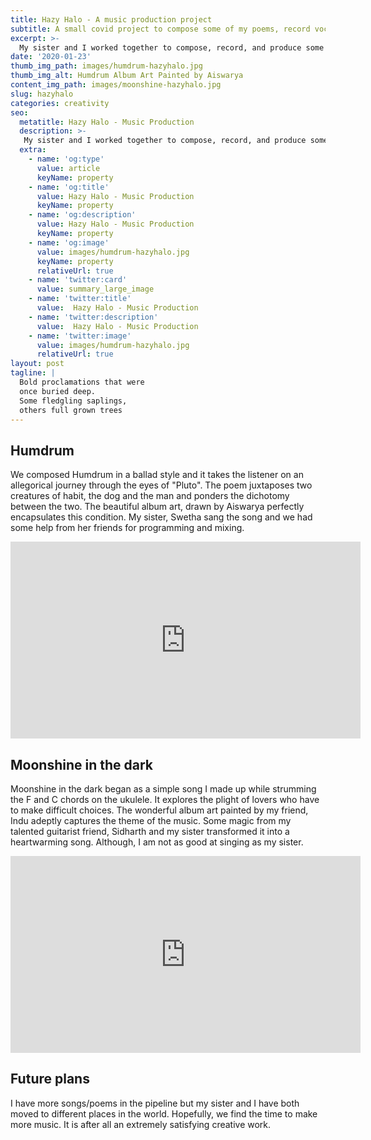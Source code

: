 ```yaml
---
title: Hazy Halo - A music production project
subtitle: A small covid project to compose some of my poems, record vocals, and produce music.
excerpt: >-
  My sister and I worked together to compose, record, and produce some of my poems during the 2020 covid lockdown. We had a ukulele, a small recording setup, a laptop, and some help from friends.
date: '2020-01-23'
thumb_img_path: images/humdrum-hazyhalo.jpg
thumb_img_alt: Humdrum Album Art Painted by Aiswarya
content_img_path: images/moonshine-hazyhalo.jpg
slug: hazyhalo
categories: creativity
seo:
  metatitle: Hazy Halo - Music Production
  description: >-
   My sister and I worked together to compose, record, and produce some of my poems during the 2020 covid lockdown. We had a ukulele, a small recording setup, a laptop, and some help from friends.
  extra:
    - name: 'og:type'
      value: article
      keyName: property
    - name: 'og:title'
      value: Hazy Halo - Music Production
      keyName: property
    - name: 'og:description'
      value: Hazy Halo - Music Production
      keyName: property
    - name: 'og:image'
      value: images/humdrum-hazyhalo.jpg
      keyName: property
      relativeUrl: true
    - name: 'twitter:card'
      value: summary_large_image
    - name: 'twitter:title'
      value:  Hazy Halo - Music Production
    - name: 'twitter:description'
      value:  Hazy Halo - Music Production
    - name: 'twitter:image'
      value: images/humdrum-hazyhalo.jpg
      relativeUrl: true
layout: post
tagline: |
  Bold proclamations that were 
  once buried deep.   
  Some fledgling saplings, 
  others full grown trees
---
```


## Humdrum

We composed Humdrum in a ballad style and it takes the listener on an allegorical journey through the eyes of "Pluto". The poem juxtaposes two creatures of habit, the dog and the man and ponders the dichotomy between the two. The beautiful album art, drawn by Aiswarya perfectly encapsulates this condition. My sister, Swetha sang the song and we had some help from her friends for programming and mixing. 

<p>
<iframe width="560" height="315" src="https://www.youtube.com/embed/DnuQBEYJyHg" title="YouTube video player" frameborder="0" allow="accelerometer; autoplay; clipboard-write; encrypted-media; gyroscope; picture-in-picture" allowfullscreen></iframe>
</p>

## Moonshine in the dark

Moonshine in the dark began as a simple song I made up while strumming the F and C chords on the ukulele. It explores the plight of lovers who have to make difficult choices. The wonderful album art painted by my friend, Indu adeptly captures the theme of the music. Some magic from my talented guitarist friend, Sidharth and my sister transformed it into a heartwarming song. Although, I am not as good at singing as my sister. 

<P>
<iframe width="560" height="315" src="https://www.youtube.com/embed/G0kt-sQhEZs" title="YouTube video player" frameborder="0" allow="accelerometer; autoplay; clipboard-write; encrypted-media; gyroscope; picture-in-picture" allowfullscreen></iframe>
</p>

## Future plans

I have more songs/poems in the pipeline but my sister and I have both moved to different places in the world. Hopefully, we find the time to make more music. It is after all an extremely satisfying creative work.
